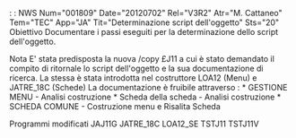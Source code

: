  :  : NWS Num="001809" Date="20120702" Rel="V3R2" Atr="M. Cattaneo" Tem="TEC" App="JA" Tit="Determinazione script dell'oggetto" Sts="20"
Obiettivo
Documentare i passi eseguiti per la determinazione dello script dell'oggetto.

Nota
E' stata predisposta la nuova /copy £J11 a cui è stato demandato il compito di ritornale lo script dell'oggetto e la sua documentazione di ricerca.
La stessa è stata introdotta nel costruttore LOA12 (Menu) e JATRE_18C (Schede) La documentazione è fruibile attraverso : 
\* GESTIONE MENU       - Analisi costruzione
\* Scheda della scheda - Analisi costruzione
\* SCHEDA COMUNE       - Costruzione menu e Risalita Scheda

Programmi modificati
JAJ11G
JATRE_18C
LOA12_SE
TSTJ11
TSTJ11V
